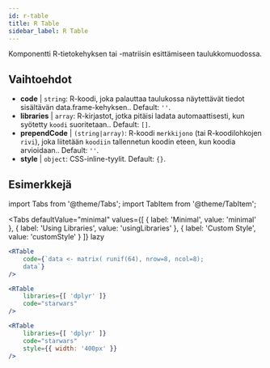 ```yaml
---
id: r-table
title: R Table
sidebar_label: R Table
---
```


Komponentti R-tietokehyksen tai -matriisin esittämiseen taulukkomuodossa.

## Vaihtoehdot

* __code__ | `string`: R-koodi, joka palauttaa taulukossa näytettävät tiedot sisältävän data.frame-kehyksen.. Default: `''`.
* __libraries__ | `array`: R-kirjastot, jotka pitäisi ladata automaattisesti, kun syötetty `koodi` suoritetaan.. Default: `[]`.
* __prependCode__ | `(string|array)`: R-koodi `merkkijono` (tai R-koodilohkojen `rivi`), joka liitetään `koodiin` tallennetun koodin eteen, kun koodia arvioidaan.. Default: `''`.
* __style__ | `object`: CSS-inline-tyylit. Default: `{}`.


## Esimerkkejä


import Tabs from '@theme/Tabs';
import TabItem from '@theme/TabItem';

<Tabs
    defaultValue="minimal"
    values={[
        { label: 'Minimal', value: 'minimal' },
        { label: 'Using Libraries', value: 'usingLibraries' },
        { label: 'Custom Style', value: 'customStyle' }
    ]}
    lazy
>

<TabItem value="minimal" >

```jsx live
<RTable
    code={`data <- matrix( runif(64), nrow=8, ncol=8); 
    data`}
/>
```

</TabItem>

<TabItem value="usingLibraries" >

```jsx live
<RTable 
    libraries={[ 'dplyr' ]}
    code="starwars"
/>
```

</TabItem>

<TabItem value="customStyle" >

```jsx live
<RTable 
    libraries={[ 'dplyr' ]}
    code="starwars"
    style={{ width: '400px' }}
/>
```

</TabItem>

</Tabs>

